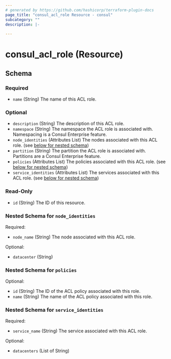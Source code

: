 ```yaml
---
# generated by https://github.com/hashicorp/terraform-plugin-docs
page_title: "consul_acl_role Resource - consul"
subcategory: ""
description: |-
  
---
```


# consul_acl_role (Resource)





<!-- schema generated by tfplugindocs -->
## Schema

### Required

- `name` (String) The name of this ACL role.

### Optional

- `description` (String) The description of this ACL role.
- `namespace` (String) The namespace the ACL role is associated with. Namespacing is a Consul Enterprise feature.
- `node_identities` (Attributes List) The nodes associated with this ACL role. (see [below for nested schema](#nestedatt--node_identities))
- `partition` (String) The partition the ACL role is associated with. Partitions are a Consul Enterprise feature.
- `policies` (Attributes List) The policies associated with this ACL role. (see [below for nested schema](#nestedatt--policies))
- `service_identities` (Attributes List) The services associated with this ACL role. (see [below for nested schema](#nestedatt--service_identities))

### Read-Only

- `id` (String) The ID of this resource.

<a id="nestedatt--node_identities"></a>
### Nested Schema for `node_identities`

Required:

- `node_name` (String) The node associated with this ACL role.

Optional:

- `datacenter` (String)


<a id="nestedatt--policies"></a>
### Nested Schema for `policies`

Optional:

- `id` (String) The ID of the ACL policy associated with this role.
- `name` (String) The name of the ACL policy associated with this role.


<a id="nestedatt--service_identities"></a>
### Nested Schema for `service_identities`

Required:

- `service_name` (String) The service associated with this ACL role.

Optional:

- `datacenters` (List of String)
